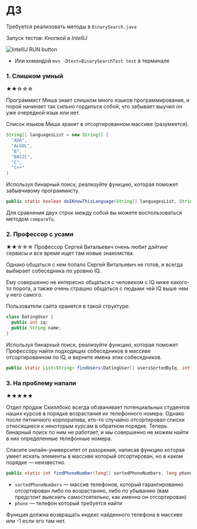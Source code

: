 # ДЗ 
Требуется реализовать методы в `BinarySearch.java`

Запуск тестов:
*Кнопкой в IntelliJ*

![IntelliJ RUN button](https://i.imgur.com/uHwKybe.png)
* Или командой `mvn -Dtest=BinarySearchTest test` в терминале

### 1. Слишком умный
★★☆☆☆

Программист Миша знает слишком много языков программирования,
и порой начинает так сильно гордиться собой, что забывает выучил
он уже очередной язык или нет.

Список языков Миша хранит в отсортированном массиве (разумеется).
```java
String[] languagesList = new String[] {
  "ADA", 
  "ALGOL",
  "B",
  "BASIC",
  "C",
  "C++"
}
```

Используя бинарный поиск, реализуйте функцию,
которая поможет забывчивому программисту.


```java
public static boolean doIKnowThisLanguage(String[] languagesList, String language)
```

Для сравнения двух строк между собой вы можете воспользоваться методом `compareTo`.


### 2. Профессор с усами
★★☆☆☆
Профессор Сергей Витальевич очень любит дэйтинг сервисы и все время ищет
там новые знакомства. 

Однако общаться с кем попало Сергей Витальевич не готов,
и всегда выбирает собеседника по уровню IQ.

Ему совершенно не интересно общаться с человеком с
IQ ниже какого-то порога, а также очень страшно общаться
с людьми чей IQ выше чем у него самого.

Пользователи сайта хранятся в такой структуре:

```java
class DatingUser { 
  public int iq;
  public String name;
}
```
Используя бинарный поиск, реализуйте функцию, которая поможет Профессору
найти подходящих собеседников в массиве отсортированном по IQ,
и верните имена этих собеседников.

```java
public static List<String> findUsers(DatingUser[] usersSortedByIq, int lowerIqBound, int professorIq) 
```

### 3. На проблему напали
★★★★★

Отдел продаж Скиллбокс всегда обзванивает потенциальных студентов наших курсов в порядке
возрастания их телефонного номера. Однако после пятничного корпоратива, кто-то случайно
отсортировал списки относящиеся к некоторым курсам в обратном порядке. Теперь бинарный поиск по
ним не работает, и мы совершенно не можем найти в них определенные телефонные номера.

Спасите онлайн-университет от разорения, написав функцию которая умеет искать элементы в массиве
который отсортирован, но в каком порядке — неизвестно.

```java
public static int findPhoneNumber(long[] sortedPhoneNumbers, long phone)
```

* `sortedPhoneNumbers` — массив телефонов, который гарантированно отсортирован либо по возрастанию,
либо по убыванию (вам предстоит выяснить самостоятельно, как именно он отсортирован)
* `phone` — телефон который требуется найти

Функция должна возвращать индекс найденного телефона в массиве или -1 если его там нет.
 